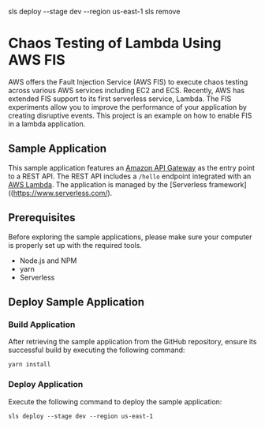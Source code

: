 sls deploy --stage dev --region us-east-1
sls remove

Chaos Testing of Lambda Using AWS FIS
=====================================
AWS offers the Fault Injection Service (AWS FIS) to execute chaos testing across various AWS services including 
EC2 and ECS. Recently, AWS has extended FIS support to its first serverless service, Lambda. The FIS experiments 
allow you to improve the performance of your application by creating disruptive events. This project is an example 
on how to enable FIS in a lambda application.

## Sample Application
This sample application features an [Amazon API Gateway](https://aws.amazon.com/api-gateway/) as the entry point to 
a REST API. The REST API includes a `/hello` endpoint integrated with an [AWS Lambda](https://aws.amazon.com/lambda/). 
The application is managed by the [Serverless framework]((https://www.serverless.com/).

## Prerequisites
Before exploring the sample applications, please make sure your computer is properly set up with the required tools.

- Node.js and NPM
- yarn
- Serverless

## Deploy Sample Application

### Build Application
After retrieving the sample application from the GitHub repository, ensure its successful build by executing the 
following command:

```
yarn install
```

### Deploy Application
Execute the following command to deploy the sample application:

```
sls deploy --stage dev --region us-east-1
```